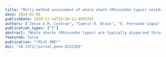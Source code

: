 ```yaml
---
title: "Multi-method assessment of whale shark (Rhincodon typus) residency, distribution, and dispersal behavior at an aggregation site in the Red Sea"
date: 2019-01-01
publishDate: 2019-12-14T19:20:11.959374Z
authors: ["Jesse E.M. Cochran", "Camrin D. Braun", "E. Fernando Cagua", "Michael F. Campbell", "Royale S. Hardenstine", "Alexander Kattan", "Mark A. Priest", "Tane H. Sinclair-Taylor", "Gregory B. Skomal", "Sahar Sultan", "Lu Sun", "Simon R. Thorrold", "Michael L. Berumen"]
publication_types: ["2"]
abstract: "Whale sharks (Rhincodon typus) are typically dispersed throughout their circumtropical range, but the species is also known to aggregate in specific coastal areas. Accurate site descriptions associated with these aggregations are essential for the conservation of R. typus, an Endangered species. Although aggregations have become valuable hubs for research, most site descriptions rely heavily on sightings data. In the present study, visual census, passive acoustic monitoring, and long range satellite telemetry were combined to track the movements of R. typus from Shib Habil, a reef-associated aggregation site in the Red Sea. An array of 63 receiver stations was used to record the presence of 84 acoustically tagged sharks (35 females, 37 males, 12 undetermined) from April 2010 to May 2016. Over the same period, identification photos were taken for 76 of these tagged individuals and 38 were fitted with satellite transmitters. In total of 37,461 acoustic detections, 210 visual encounters, and 33 satellite tracks were analyzed to describe the sharks' movement ecology. The results demonstrate that the aggregation is seasonal, mostly concentrated on the exposed side of Shib Habil, and seems to attract sharks of both sexes in roughly equal numbers. The combined methodologies also tracked 15 interannual homing-migrations, demonstrating that many sharks leave the area before returning in later years. When compared to acoustic studies from other aggregations, these results demonstrate that R. typus exhibits diverse, site-specific ecologies across its range. Sightings-independent data from acoustic telemetry and other sources are an effective means of validating more common visual surveys."
featured: false
publication: "*PLoS ONE*"
doi: "10.1371/journal.pone.0222285"
---
```


